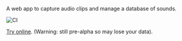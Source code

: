 A web app to capture audio clips and manage a database of sounds.

![CI](https://github.com/mdr/web-sampler/actions/workflows/ci.yml/badge.svg)

[Try online](https://mdr.github.io/web-sampler/). (Warning: still pre-alpha so may lose your data). 
